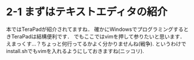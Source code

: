# 2-1 まずはテキストエディタの紹介
本ではTeraPadが紹介されてますね．
確かにWindowsでプログラミングするときTeraPadは結構便利です．
でもここではvimを押して参りたいと思います．
えまっくす...？ちょっと何行ってるかよく分かりませんね(戦争).
というわけでinstall.shでもvimを入れるようにしておきますね(ニッコリ).
